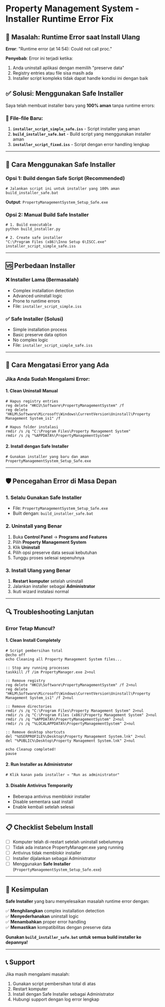 # Property Management System - Installer Runtime Error Fix

## 🚨 Masalah: Runtime Error saat Install Ulang

**Error**: "Runtime error (at 14:54): Could not call proc."

**Penyebab**: Error ini terjadi ketika:
1. Anda uninstall aplikasi dengan memilih "preserve data"
2. Registry entries atau file sisa masih ada
3. Installer script kompleks tidak dapat handle kondisi ini dengan baik

## ✅ Solusi: Menggunakan Safe Installer

Saya telah membuat installer baru yang **100% aman** tanpa runtime errors:

### 📁 File-file Baru:
1. **`installer_script_simple_safe.iss`** - Script installer yang aman
2. **`build_installer_safe.bat`** - Build script yang menggunakan installer aman
3. **`installer_script_fixed.iss`** - Script dengan error handling lengkap

---

## 🔧 Cara Menggunakan Safe Installer

### Opsi 1: Build dengan Safe Script (Recommended)
```batch
# Jalankan script ini untuk installer yang 100% aman
build_installer_safe.bat
```

**Output**: `PropertyManagementSystem_Setup_Safe.exe`

### Opsi 2: Manual Build Safe Installer
```batch
# 1. Build executable
python build_installer.py

# 2. Create safe installer
"C:\Program Files (x86)\Inno Setup 6\ISCC.exe" installer_script_simple_safe.iss
```

---

## 🆚 Perbedaan Installer

### ❌ Installer Lama (Bermasalah)
- Complex installation detection
- Advanced uninstall logic
- Prone to runtime errors
- File: `installer_script_simple.iss`

### ✅ Safe Installer (Solusi)
- Simple installation process
- Basic preserve data option
- No complex logic
- File: `installer_script_simple_safe.iss`

---

## 🔄 Cara Mengatasi Error yang Ada

### Jika Anda Sudah Mengalami Error:

#### 1. Clean Uninstall Manual
```batch
# Hapus registry entries
reg delete "HKCU\Software\PropertyManagementSystem" /f
reg delete "HKLM\Software\Microsoft\Windows\CurrentVersion\Uninstall\Property Management System_is1" /f

# Hapus folder instalasi
rmdir /s /q "C:\Program Files\Property Management System"
rmdir /s /q "%APPDATA%\PropertyManagementSystem"
```

#### 2. Install dengan Safe Installer
```batch
# Gunakan installer yang baru dan aman
PropertyManagementSystem_Setup_Safe.exe
```

---

## 🛡️ Pencegahan Error di Masa Depan

### 1. Selalu Gunakan Safe Installer
- File: `PropertyManagementSystem_Setup_Safe.exe`
- Built dengan: `build_installer_safe.bat`

### 2. Uninstall yang Benar
1. Buka **Control Panel** → **Programs and Features**
2. Pilih **Property Management System**
3. Klik **Uninstall**
4. Pilih opsi preserve data sesuai kebutuhan
5. Tunggu proses selesai sepenuhnya

### 3. Install Ulang yang Benar
1. **Restart komputer** setelah uninstall
2. Jalankan installer sebagai **Administrator**
3. Ikuti wizard instalasi normal

---

## 🔍 Troubleshooting Lanjutan

### Error Tetap Muncul?

#### 1. Clean Install Completely
```batch
# Script pembersihan total
@echo off
echo Cleaning all Property Management System files...

:: Stop any running processes
taskkill /f /im PropertyManager.exe 2>nul

:: Remove registry
reg delete "HKCU\Software\PropertyManagementSystem" /f 2>nul
reg delete "HKLM\Software\Microsoft\Windows\CurrentVersion\Uninstall\Property Management System_is1" /f 2>nul

:: Remove directories
rmdir /s /q "C:\Program Files\Property Management System" 2>nul
rmdir /s /q "C:\Program Files (x86)\Property Management System" 2>nul
rmdir /s /q "%APPDATA%\PropertyManagementSystem" 2>nul
rmdir /s /q "%LOCALAPPDATA%\PropertyManagementSystem" 2>nul

:: Remove desktop shortcuts
del "%USERPROFILE%\Desktop\Property Management System.lnk" 2>nul
del "%PUBLIC%\Desktop\Property Management System.lnk" 2>nul

echo Cleanup completed!
pause
```

#### 2. Run Installer as Administrator
```batch
# Klik kanan pada installer → "Run as administrator"
```

#### 3. Disable Antivirus Temporarily
- Beberapa antivirus memblokir installer
- Disable sementara saat install
- Enable kembali setelah selesai

---

## 📋 Checklist Sebelum Install

- [ ] Komputer telah di-restart setelah uninstall sebelumnya
- [ ] Tidak ada instance PropertyManager.exe yang running
- [ ] Antivirus tidak memblokir installer
- [ ] Installer dijalankan sebagai Administrator
- [ ] Menggunakan **Safe Installer** (`PropertyManagementSystem_Setup_Safe.exe`)

---

## 🎯 Kesimpulan

**Safe Installer** yang baru menyelesaikan masalah runtime error dengan:

✅ **Menghilangkan** complex installation detection  
✅ **Menyederhanakan** uninstall logic  
✅ **Menambahkan** proper error handling  
✅ **Memastikan** kompatibilitas dengan preserve data  

**Gunakan `build_installer_safe.bat` untuk semua build installer ke depannya!**

---

## 📞 Support

Jika masih mengalami masalah:
1. Gunakan script pembersihan total di atas
2. Restart komputer
3. Install dengan Safe Installer sebagai Administrator
4. Hubungi support dengan log error lengkap 